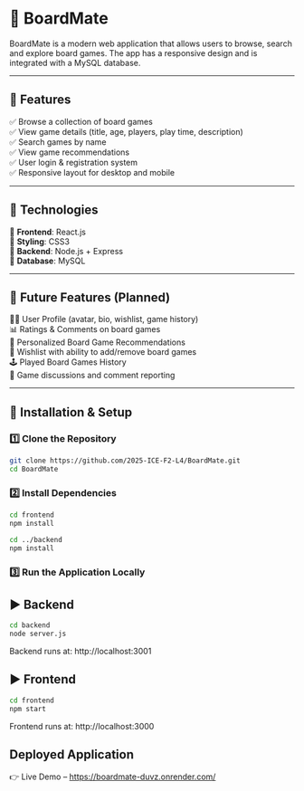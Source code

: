 # 🎲 BoardMate

BoardMate is a modern web application that allows users to browse, search and explore board games. The app has a responsive design and is integrated with a MySQL database.

---

## 🌟 Features

✅ Browse a collection of board games  
✅ View game details (title, age, players, play time, description)  
✅ Search games by name  
✅ View game recommendations  
✅ User login & registration system  
✅ Responsive layout for desktop and mobile  

---

## 🧠 Technologies

🔹 **Frontend**: React.js <br />
🔹 **Styling**: CSS3 <br />
🔹 **Backend**: Node.js + Express  <br />
🔹 **Database**: MySQL  <br />

---

## 🚀 Future Features (Planned)

🧑‍💼 User Profile (avatar, bio, wishlist, game history)<br />
📊 Ratings & Comments on board games  
🎯 Personalized Board Game Recommendations  
📝 Wishlist with ability to add/remove board games  
🕹 Played Board Games History  
💬 Game discussions and comment reporting  

---

## 🔧 Installation & Setup

### 1️⃣ Clone the Repository

```bash
git clone https://github.com/2025-ICE-F2-L4/BoardMate.git
cd BoardMate
```

### 2️⃣ Install Dependencies

```bash
cd frontend
npm install

cd ../backend
npm install
```

### 3️⃣ Run the Application Locally
## ▶️ Backend

```bash
cd backend
node server.js
```
Backend runs at: http://localhost:3001

## ▶️  Frontend

```bash
cd frontend
npm start
```

Frontend runs at: http://localhost:3000


## Deployed Application
👉 Live Demo – https://boardmate-duvz.onrender.com/
